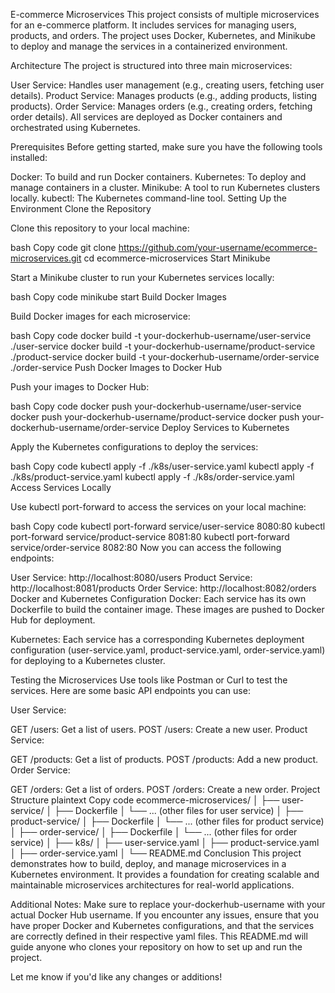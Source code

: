 E-commerce Microservices
This project consists of multiple microservices for an e-commerce platform. It includes services for managing users, products, and orders. The project uses Docker, Kubernetes, and Minikube to deploy and manage the services in a containerized environment.

Architecture
The project is structured into three main microservices:

User Service: Handles user management (e.g., creating users, fetching user details).
Product Service: Manages products (e.g., adding products, listing products).
Order Service: Manages orders (e.g., creating orders, fetching order details).
All services are deployed as Docker containers and orchestrated using Kubernetes.

Prerequisites
Before getting started, make sure you have the following tools installed:

Docker: To build and run Docker containers.
Kubernetes: To deploy and manage containers in a cluster.
Minikube: A tool to run Kubernetes clusters locally.
kubectl: The Kubernetes command-line tool.
Setting Up the Environment
Clone the Repository

Clone this repository to your local machine:

bash
Copy code
git clone https://github.com/your-username/ecommerce-microservices.git
cd ecommerce-microservices
Start Minikube

Start a Minikube cluster to run your Kubernetes services locally:

bash
Copy code
minikube start
Build Docker Images

Build Docker images for each microservice:

bash
Copy code
docker build -t your-dockerhub-username/user-service ./user-service
docker build -t your-dockerhub-username/product-service ./product-service
docker build -t your-dockerhub-username/order-service ./order-service
Push Docker Images to Docker Hub

Push your images to Docker Hub:

bash
Copy code
docker push your-dockerhub-username/user-service
docker push your-dockerhub-username/product-service
docker push your-dockerhub-username/order-service
Deploy Services to Kubernetes

Apply the Kubernetes configurations to deploy the services:

bash
Copy code
kubectl apply -f ./k8s/user-service.yaml
kubectl apply -f ./k8s/product-service.yaml
kubectl apply -f ./k8s/order-service.yaml
Access Services Locally

Use kubectl port-forward to access the services on your local machine:

bash
Copy code
kubectl port-forward service/user-service 8080:80
kubectl port-forward service/product-service 8081:80
kubectl port-forward service/order-service 8082:80
Now you can access the following endpoints:

User Service: http://localhost:8080/users
Product Service: http://localhost:8081/products
Order Service: http://localhost:8082/orders
Docker and Kubernetes Configuration
Docker: Each service has its own Dockerfile to build the container image. These images are pushed to Docker Hub for deployment.

Kubernetes: Each service has a corresponding Kubernetes deployment configuration (user-service.yaml, product-service.yaml, order-service.yaml) for deploying to a Kubernetes cluster.

Testing the Microservices
Use tools like Postman or Curl to test the services. Here are some basic API endpoints you can use:

User Service:

GET /users: Get a list of users.
POST /users: Create a new user.
Product Service:

GET /products: Get a list of products.
POST /products: Add a new product.
Order Service:

GET /orders: Get a list of orders.
POST /orders: Create a new order.
Project Structure
plaintext
Copy code
ecommerce-microservices/
│
├── user-service/
│   ├── Dockerfile
│   └── ... (other files for user service)
│
├── product-service/
│   ├── Dockerfile
│   └── ... (other files for product service)
│
├── order-service/
│   ├── Dockerfile
│   └── ... (other files for order service)
│
├── k8s/
│   ├── user-service.yaml
│   ├── product-service.yaml
│   ├── order-service.yaml
│
└── README.md
Conclusion
This project demonstrates how to build, deploy, and manage microservices in a Kubernetes environment. It provides a foundation for creating scalable and maintainable microservices architectures for real-world applications.

Additional Notes:
Make sure to replace your-dockerhub-username with your actual Docker Hub username.
If you encounter any issues, ensure that you have proper Docker and Kubernetes configurations, and that the services are correctly defined in their respective yaml files.
This README.md will guide anyone who clones your repository on how to set up and run the project.

Let me know if you'd like any changes or additions!